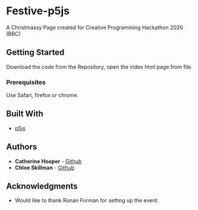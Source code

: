 # Festive-p5js

A Christmassy Page created for Creative Programming Hackathon 2020 (BBC)

## Getting Started

Download the code from the Repository, open the index html page from file. 

### Prerequisites

Use Safari, firefox or chrome. 

## Built With

* [p5js](https://p5js.org) 

## Authors

* **Catherine Hooper** - [Github](https://github.com/catherine-hpr)
* **Chloe Skillman** - [Github](https://github.com/skillc01)

## Acknowledgments

* Would like to thank Ronan Forman for setting up the event.
